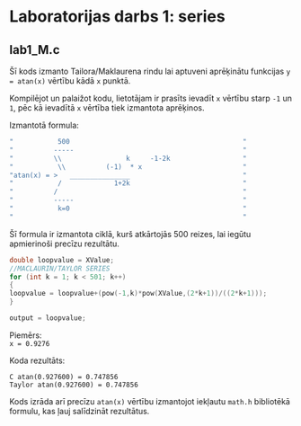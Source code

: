 # Laboratorijas darbs 1: series

## lab1_M.c

Šī kods izmanto Tailora/Maklaurena rindu lai aptuveni aprēķinātu funkcijas ```y = atan(x)``` vērtību kādā ```x``` punktā.  

Kompilējot un palaižot kodu, lietotājam ir prasīts ievadīt ```x``` vērtību starp ```-1``` un ```1```, pēc kā ievadītā ```x``` vērtība tiek izmantota aprēķinos.  

Izmantotā formula: 
```c
"           500                                           "
"          -----                                          "
"          \\                k     -1-2k                  "
"           \\          (-1)  * x                         "
"atan(x) = >   _______________                            "
"           /             1+2k                            "
"          /                                              "
"          -----                                          "
"           k=0                                           "
"                                                         "
```

Šī formula ir izmantota ciklā, kurš atkārtojās 500 reizes, lai iegūtu apmierinoši precīzu rezultātu.

``` c
double loopvalue = XValue;
//MACLAURIN/TAYLOR SERIES
for (int k = 1; k < 501; k++)
{
loopvalue = loopvalue+(pow(-1,k)*pow(XValue,(2*k+1))/((2*k+1)));
}

output = loopvalue;
```

Piemērs:  
```x = 0.9276```  

Koda rezultāts:  
```
C atan(0.927600) = 0.747856
Taylor atan(0.927600) = 0.747856
```
Kods izrāda arī precīzu ```atan(x)``` vērtību izmantojot iekļautu ```math.h``` bibliotēkā formulu, kas ļauj salīdzināt rezultātus.

